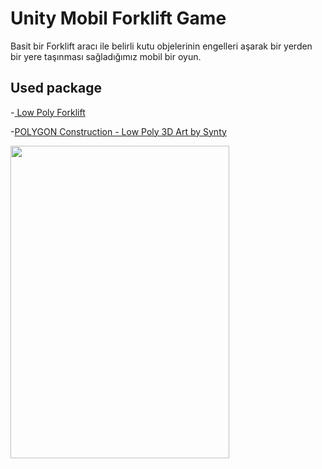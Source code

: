 # Unity Mobil Forklift Game
Basit bir Forklift aracı ile belirli kutu objelerinin engelleri aşarak bir yerden bir yere taşınması sağladığımız mobil bir oyun.

## Used package

-[ Low Poly Forklift ](https://assetstore.unity.com/packages/3d/props/industrial/low-poly-forklift-176653)

-[POLYGON Construction - Low Poly 3D Art by Synty](https://assetstore.unity.com/packages/3d/environments/industrial/polygon-construction-low-poly-3d-art-by-synty-168036)

<img src="https://drive.google.com/file/d/1FwjOOynDj7BY49LjRnNAlYIbHYP2hQ9O/view?usp=sharing" width="350" height="500"  />
